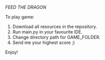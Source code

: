 *FEED THE DRAGON*

To play game:
1. Download all resources in the repository.
2. Run main.py in your favourite IDE.
3. Change directory path for GAME_FOLDER.
4. Send me your highest score ;)

Enjoy!
